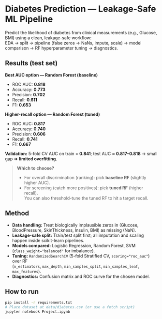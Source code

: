 # Diabetes Prediction — Leakage-Safe ML Pipeline

Predict the likelihood of diabetes from clinical measurements (e.g., Glucose, BMI) using a clean, leakage-safe workflow:  
EDA → split → pipeline (false zeros → NaNs, impute, scale) → model comparison → RF hyperparameter tuning → diagnostics.

## Results (test set)

**Best AUC option — Random Forest (baseline)**  
- ROC AUC: **0.818**  
- Accuracy: **0.773**  
- Precision: **0.702**  
- Recall: **0.611**  
- F1: **0.653**

**Higher-recall option — Random Forest (tuned)**  
- ROC AUC: **0.817**  
- Accuracy: **0.740**  
- Precision: **0.606**  
- Recall: **0.741**  
- F1: **0.667**

**Validation:** 5-fold CV AUC on train = **0.841**; test AUC ≈ **0.817–0.818** → small gap ⇒ **limited overfitting**.

> **Which to choose?**  
> - For overall discrimination (ranking): pick **baseline RF** (slightly higher AUC).  
> - For screening (catch more positives): pick **tuned RF** (higher recall).  
>   You can also threshold-tune the tuned RF to hit a target recall.

## Method

- **Data handling:** Treat biologically implausible zeros in (Glucose, BloodPressure, SkinThickness, Insulin, BMI) as missing (NaN).
- **Leakage-safe split:** Train/test split first; all imputation and scaling happen inside scikit-learn pipelines.
- **Models compared:** Logistic Regression, Random Forest, SVM (`class_weight="balanced"` for imbalance).
- **Tuning:** `RandomizedSearchCV` (5-fold Stratified CV, `scoring="roc_auc"`) over RF  
  (`n_estimators`, `max_depth`, `min_samples_split`, `min_samples_leaf`, `max_features`).
- **Diagnostics:** Confusion matrix and ROC curve for the chosen model.  

## How to run

```bash
pip install -r requirements.txt
# Place dataset at data/diabetes.csv (or use a fetch script)
jupyter notebook Project.ipynb
